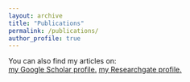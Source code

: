 ```yaml
---
layout: archive
title: "Publications"
permalink: /publications/
author_profile: true
---
```


You can also find my articles on:  
<u><a href="{{https://scholar.google.com/citations?user=Lq1F0UsAAAAJ&hl=zh-CN}}">my Google Scholar profile</a>.</u>
<u><a href="{{https://www.researchgate.net/profile/Yang-Zhao-130}}">my Researchgate profile</a>.</u>




